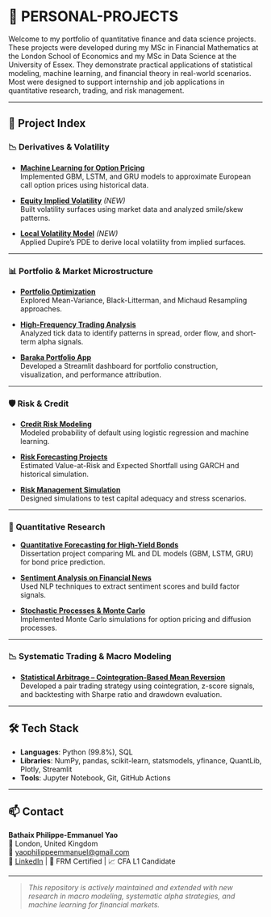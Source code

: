# 🧠 PERSONAL-PROJECTS

Welcome to my portfolio of quantitative finance and data science projects. These projects were developed during my MSc in Financial Mathematics at the London School of Economics and my MSc in Data Science at the University of Essex. They demonstrate practical applications of statistical modeling, machine learning, and financial theory in real-world scenarios. Most were designed to support internship and job applications in quantitative research, trading, and risk management.

---

## 📘 Project Index

### 📉 Derivatives & Volatility
- **[Machine Learning for Option Pricing]([./MACHINE%20LEARNING%20FOR%20OPTION%20PRICING](https://github.com/philippeyao123/PERSONAL-PROJECTS/tree/main/MACHINE%20LEARNING%20FOR%20OPTION%20PRICING))**  
  Implemented GBM, LSTM, and GRU models to approximate European call option prices using historical data.
  
- **[Equity Implied Volatility]([./EQUITY%20IMPLIED%20VOLATILITY](https://github.com/philippeyao123/PERSONAL-PROJECTS/tree/main/EQUITY%20IMPLIED%20VOLATILITY))** *(NEW)*  
  Built volatility surfaces using market data and analyzed smile/skew patterns.
  
- **[Local Volatility Model]([./LOCAL%20VOLATILITY%20MODEL](https://github.com/philippeyao123/PERSONAL-PROJECTS/tree/main/LOCAL%20VOLATILITY%20MODEL))** *(NEW)*  
  Applied Dupire’s PDE to derive local volatility from implied surfaces.

---

### 📊 Portfolio & Market Microstructure
- **[Portfolio Optimization]([./PORTFOLIO%20OPTIMIZATION](https://github.com/philippeyao123/PERSONAL-PROJECTS/tree/main/PORTFOLIO%20OPTIMIZATION))**  
  Explored Mean-Variance, Black-Litterman, and Michaud Resampling approaches.
  
- **[High-Frequency Trading Analysis]([./HIGH-FREQUENCY%20TRADING%20ANALYSIS](https://github.com/philippeyao123/PERSONAL-PROJECTS/tree/main/HIGH-FREQUENCY%20TRADING%20ANALYSIS))**  
  Analyzed tick data to identify patterns in spread, order flow, and short-term alpha signals.

- **[Baraka Portfolio App]([./baraka-portfolio-app](https://github.com/philippeyao123/PERSONAL-PROJECTS/tree/main/baraka-portfolio-app))**  
  Developed a Streamlit dashboard for portfolio construction, visualization, and performance attribution.

---

### 🛡️ Risk & Credit
- **[Credit Risk Modeling]([./CREDIT%20RISK%20MODELING](https://github.com/philippeyao123/PERSONAL-PROJECTS/tree/main/CREDIT%20RISK%20MODELING))**  
  Modeled probability of default using logistic regression and machine learning.

- **[Risk Forecasting Projects]([./RISK%20FORECASTING%20PROJECTS](https://github.com/philippeyao123/PERSONAL-PROJECTS/tree/main/RISK%20FORECASTING%20PROJECTS))**  
  Estimated Value-at-Risk and Expected Shortfall using GARCH and historical simulation.

- **[Risk Management Simulation]([./RISK%20MANAGEMENT%20SIMULATION](https://github.com/philippeyao123/PERSONAL-PROJECTS/tree/main/RISK%20MANAGEMENT%20SIMULATION))**  
  Designed simulations to test capital adequacy and stress scenarios.

---

### 🧠 Quantitative Research
- **[Quantitative Forecasting for High-Yield Bonds]([./QUANTITATIVE%20FORECASTING%20FOR%20HIGH-YI...](https://github.com/philippeyao123/PERSONAL-PROJECTS/tree/main/QUANTITATIVE%20FORECASTING%20FOR%20HIGH-YIELD%20BONDS))**  
  Dissertation project comparing ML and DL models (GBM, LSTM, GRU) for bond price prediction.

- **[Sentiment Analysis on Financial News]([./SENTIMENT%20ANALYSIS%20ON%20FINANCIAL%20NEWS](https://github.com/philippeyao123/PERSONAL-PROJECTS/tree/main/SENTIMENT%20ANALYSIS%20ON%20FINANCIAL%20NEWS))**  
  Used NLP techniques to extract sentiment scores and build factor signals.

- **[Stochastic Processes & Monte Carlo]([./STOCHASTIC%20PROCESSES%20AND%20MONTE%20CARLO](https://github.com/philippeyao123/PERSONAL-PROJECTS/tree/main/STOCHASTIC%20PROCESSES%20%20AND%20MONTE%20CARLO%20SIMULATIONS))**  
  Implemented Monte Carlo simulations for option pricing and diffusion processes.

---

### 📉 Systematic Trading & Macro Modeling
- **[Statistical Arbitrage – Cointegration-Based Mean Reversion]([.[/STATARB-MEANREVERSION/01_cointegration_stat_arb.ipynb]](https://github.com/philippeyao123/PERSONAL-PROJECTS/tree/main/STASTICAL%20ARBITRAGE%20–%20COINTEGRATION%20BASED%20MEAN%20REVERSION))**  
  Developed a pair trading strategy using cointegration, z-score signals, and backtesting with Sharpe ratio and drawdown evaluation.


---

## 🛠️ Tech Stack
- **Languages**: Python (99.8%), SQL  
- **Libraries**: NumPy, pandas, scikit-learn, statsmodels, yfinance, QuantLib, Plotly, Streamlit  
- **Tools**: Jupyter Notebook, Git, GitHub Actions

---

## 📫 Contact

**Bathaix Philippe-Emmanuel Yao**  
📍 London, United Kingdom  
📧 [yaophilippeemmanuel@gmail.com](mailto:yaophilippeemmanuel@gmail.com)  
🔗 [LinkedIn]([https://www.linkedin.com/in/philippeyao/](https://www.linkedin.com/in/bathaix-philippe-emmanuel-yao-a302ab176/)) | 🧠 FRM Certified | 📈 CFA L1 Candidate

---

> *This repository is actively maintained and extended with new research in macro modeling, systematic alpha strategies, and machine learning for financial markets.*

